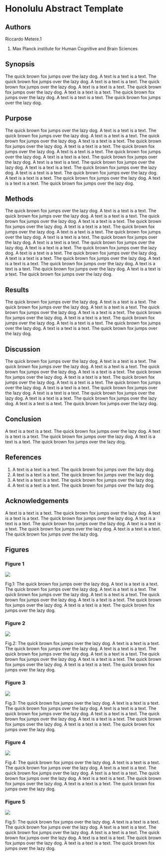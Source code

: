 Honolulu Abstract Template
==========================


## Authors
Riccardo Metere.1

1. Max Planck institute for Human Cognitive and Brain Sciences


## Synopsis
The quick brown fox jumps over the lazy dog.
A text is a text is a text. The quick brown fox jumps over the lazy dog.
A text is a text is a text. The quick brown fox jumps over the lazy dog.
A text is a text is a text. The quick brown fox jumps over the lazy dog.
A text is a text is a text. The quick brown fox jumps over the lazy dog.
A text is a text is a text. The quick brown fox jumps over the lazy dog.


## Purpose
The quick brown fox jumps over the lazy dog.
A text is a text is a text. The quick brown fox jumps over the lazy dog.
A text is a text is a text. The quick brown fox jumps over the lazy dog.
A text is a text is a text. The quick brown fox jumps over the lazy dog.
A text is a text is a text. The quick brown fox jumps over the lazy dog.
A text is a text is a text. The quick brown fox jumps over the lazy dog.
A text is a text is a text. The quick brown fox jumps over the lazy dog.
A text is a text is a text. The quick brown fox jumps over the lazy dog.
A text is a text is a text. The quick brown fox jumps over the lazy dog.
A text is a text is a text. The quick brown fox jumps over the lazy dog.
A text is a text is a text. The quick brown fox jumps over the lazy dog.
A text is a text is a text. The quick brown fox jumps over the lazy dog.


## Methods
The quick brown fox jumps over the lazy dog.
A text is a text is a text. The quick brown fox jumps over the lazy dog.
A text is a text is a text. The quick brown fox jumps over the lazy dog.
A text is a text is a text. The quick brown fox jumps over the lazy dog.
A text is a text is a text. The quick brown fox jumps over the lazy dog.
A text is a text is a text. The quick brown fox jumps over the lazy dog.
A text is a text is a text. The quick brown fox jumps over the lazy dog.
A text is a text is a text. The quick brown fox jumps over the lazy dog.
A text is a text is a text. The quick brown fox jumps over the lazy dog.
A text is a text is a text. The quick brown fox jumps over the lazy dog.
A text is a text is a text. The quick brown fox jumps over the lazy dog.
A text is a text is a text. The quick brown fox jumps over the lazy dog.
A text is a text is a text. The quick brown fox jumps over the lazy dog.
A text is a text is a text. The quick brown fox jumps over the lazy dog.


## Results
The quick brown fox jumps over the lazy dog.
A text is a text is a text. The quick brown fox jumps over the lazy dog.
A text is a text is a text. The quick brown fox jumps over the lazy dog.
A text is a text is a text. The quick brown fox jumps over the lazy dog.
A text is a text is a text. The quick brown fox jumps over the lazy dog.
A text is a text is a text. The quick brown fox jumps over the lazy dog.
A text is a text is a text. The quick brown fox jumps over the lazy dog.


## Discussion
The quick brown fox jumps over the lazy dog.
A text is a text is a text. The quick brown fox jumps over the lazy dog.
A text is a text is a text. The quick brown fox jumps over the lazy dog.
A text is a text is a text. The quick brown fox jumps over the lazy dog.
A text is a text is a text. The quick brown fox jumps over the lazy dog.
A text is a text is a text. The quick brown fox jumps over the lazy dog.
A text is a text is a text. The quick brown fox jumps over the lazy dog.
A text is a text is a text. The quick brown fox jumps over the lazy dog.
A text is a text is a text. The quick brown fox jumps over the lazy dog.
A text is a text is a text. The quick brown fox jumps over the lazy dog.


## Conclusion
A text is a text is a text. The quick brown fox jumps over the lazy dog.
A text is a text is a text. The quick brown fox jumps over the lazy dog.
A text is a text is a text. The quick brown fox jumps over the lazy dog.


## References
1. A text is a text is a text. The quick brown fox jumps over the lazy dog.
2. A text is a text is a text. The quick brown fox jumps over the lazy dog.
3. A text is a text is a text. The quick brown fox jumps over the lazy dog.
4. A text is a text is a text. The quick brown fox jumps over the lazy dog.


## Acknowledgements
A text is a text is a text. The quick brown fox jumps over the lazy dog.
A text is a text is a text. The quick brown fox jumps over the lazy dog.
A text is a text is a text. The quick brown fox jumps over the lazy dog.
A text is a text is a text. The quick brown fox jumps over the lazy dog.
A text is a text is a text. The quick brown fox jumps over the lazy dog.


## Figures


### Figure 1
[1]:figs/honolulu1.png
[![][1]][1]

Fig.1: The quick brown fox jumps over the lazy dog.
A text is a text is a text. The quick brown fox jumps over the lazy dog.
A text is a text is a text. The quick brown fox jumps over the lazy dog.
A text is a text is a text. The quick brown fox jumps over the lazy dog.
A text is a text is a text. The quick brown fox jumps over the lazy dog.
A text is a text is a text. The quick brown fox jumps over the lazy dog.


### Figure 2
[2]:figs/honolulu2.png
[![][2]][2]

Fig.2: The quick brown fox jumps over the lazy dog.
A text is a text is a text. The quick brown fox jumps over the lazy dog.
A text is a text is a text. The quick brown fox jumps over the lazy dog.
A text is a text is a text. The quick brown fox jumps over the lazy dog.
A text is a text is a text. The quick brown fox jumps over the lazy dog.
A text is a text is a text. The quick brown fox jumps over the lazy dog.

### Figure 3
[3]:figs/honolulu3.png
[![][3]][3]

Fig.3:  The quick brown fox jumps over the lazy dog.
A text is a text is a text. The quick brown fox jumps over the lazy dog.
A text is a text is a text. The quick brown fox jumps over the lazy dog.
A text is a text is a text. The quick brown fox jumps over the lazy dog.
A text is a text is a text. The quick brown fox jumps over the lazy dog.
A text is a text is a text. The quick brown fox jumps over the lazy dog.

### Figure 4
[4]:figs/honolulu4.png
[![][4]][4]

Fig.4: The quick brown fox jumps over the lazy dog.
A text is a text is a text. The quick brown fox jumps over the lazy dog.
A text is a text is a text. The quick brown fox jumps over the lazy dog.
A text is a text is a text. The quick brown fox jumps over the lazy dog.
A text is a text is a text. The quick brown fox jumps over the lazy dog.
A text is a text is a text. The quick brown fox jumps over the lazy dog.

### Figure 5
[5]:figs/honolulu5.png
[![][5]][5]

Fig.5: The quick brown fox jumps over the lazy dog.
A text is a text is a text. The quick brown fox jumps over the lazy dog.
A text is a text is a text. The quick brown fox jumps over the lazy dog.
A text is a text is a text. The quick brown fox jumps over the lazy dog.
A text is a text is a text. The quick brown fox jumps over the lazy dog.
A text is a text is a text. The quick brown fox jumps over the lazy dog.

